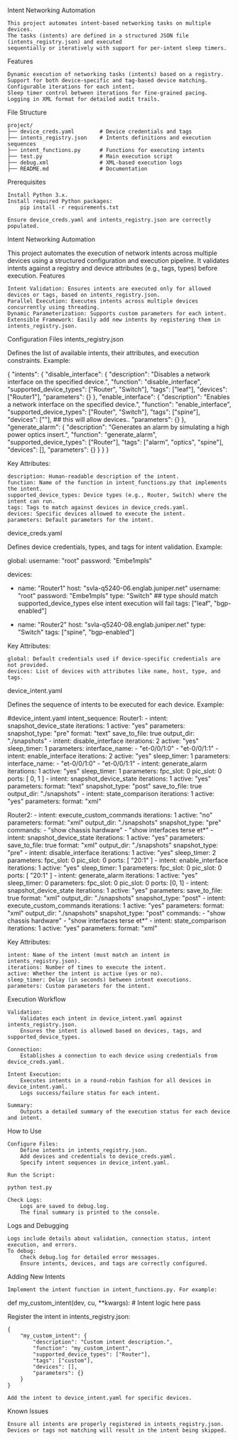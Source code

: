 Intent Networking Automation

    This project automates intent-based networking tasks on multiple devices. 
    The tasks (intents) are defined in a structured JSON file (intents_registry.json) and executed 
    sequentially or iteratively with support for per-intent sleep timers.

Features

    Dynamic execution of networking tasks (intents) based on a registry.
    Support for both device-specific and tag-based device matching.
    Configurable iterations for each intent.
    Sleep timer control between iterations for fine-grained pacing.
    Logging in XML format for detailed audit trails.


File Structure

    project/
    ├── device_creds.yaml        # Device credentials and tags
    ├── intents_registry.json    # Intents definitions and execution sequences
    ├── intent_functions.py      # Functions for executing intents
    ├── test.py                  # Main execution script
    ├── debug.xml                # XML-based execution logs
    ├── README.md                # Documentation


Prerequisites

    Install Python 3.x.
    Install required Python packages:
        pip install -r requirements.txt

    Ensure device_creds.yaml and intents_registry.json are correctly populated.


Intent Networking Automation

This project automates the execution of network intents across multiple devices using a structured configuration and execution pipeline. It validates intents against a registry and device attributes (e.g., tags, types) before execution.
Features

    Intent Validation: Ensures intents are executed only for allowed devices or tags, based on intents_registry.json.
    Parallel Execution: Executes intents across multiple devices concurrently using threading.
    Dynamic Parameterization: Supports custom parameters for each intent.
    Extensible Framework: Easily add new intents by registering them in intents_registry.json.

Configuration Files
intents_registry.json

Defines the list of available intents, their attributes, and execution constraints.
Example:

{
    "intents": {
        "disable_interface": {
            "description": "Disables a network interface on the specified device.",
            "function": "disable_interface",
            "supported_device_types": ["Router", "Switch"],
            "tags": ["leaf"],
            "devices": ["Router1"],
            "parameters": {}
        },
        "enable_interface": {
            "description": "Enables a network interface on the specified device.",
            "function": "enable_interface",
            "supported_device_types": ["Router", "Switch"],
            "tags": ["spine"],
            "devices": [""], ## this will allow devices..
            "parameters": {}
        },
        "generate_alarm": {
            "description": "Generates an alarm by simulating a high power optics insert.",
            "function": "generate_alarm",
            "supported_device_types": ["Router"],
            "tags": ["alarm", "optics", "spine"],
            "devices": [],
            "parameters": {}
        }
    }
}

Key Attributes:

    description: Human-readable description of the intent.
    function: Name of the function in intent_functions.py that implements the intent.
    supported_device_types: Device types (e.g., Router, Switch) where the intent can run.
    tags: Tags to match against devices in device_creds.yaml.
    devices: Specific devices allowed to execute the intent.
    parameters: Default parameters for the intent.

device_creds.yaml

Defines device credentials, types, and tags for intent validation.
Example:

global:
  username: "root"
  password: "Embe1mpls"

devices:
  - name: "Router1"
    host: "svla-q5240-06.englab.juniper.net"
    username: "root"
    password: "Embe1mpls"
    type: "Switch" ## type should match supported_device_types else intent execution will fail
    tags: ["leaf", "bgp-enabled"]

  - name: "Router2"
    host: "svla-q5240-08.englab.juniper.net"
    type: "Switch"
    tags: ["spine", "bgp-enabled"]

Key Attributes:

    global: Default credentials used if device-specific credentials are not provided.
    devices: List of devices with attributes like name, host, type, and tags.

device_intent.yaml

Defines the sequence of intents to be executed for each device.
Example:

#device_intent.yaml
intent_sequence:
  Router1:
    - intent: snapshot_device_state
      iterations: 1
      active: "yes"
      parameters:
        snapshot_type: "pre"
        format: "text"
        save_to_file: true
        output_dir: "./snapshots"
    - intent: disable_interface
      iterations: 2
      active: "yes"
      sleep_timer: 1
      parameters:
        interface_name:
          - "et-0/0/1:0"
          - "et-0/0/1:1"
    - intent: enable_interface
      iterations: 2
      active: "yes"
      sleep_timer: 1
      parameters:
        interface_name:
          - "et-0/0/1:0"
          - "et-0/0/1:1"
    - intent: generate_alarm
      iterations: 1
      active: "yes"
      sleep_timer: 1
      parameters:
        fpc_slot: 0
        pic_slot: 0
        ports: [ 0, 1 ]
    - intent: snapshot_device_state
      iterations: 1
      active: "yes"
      parameters:
        format: "text"
        snapshot_type: "post"
        save_to_file: true
        output_dir: "./snapshots"
    - intent: state_comparison
      iterations: 1
      active: "yes"
      parameters:
        format: "xml"

  Router2:
    - intent: execute_custom_commands
      iterations: 1
      active: "no"
      parameters:
        format: "xml"
        output_dir: "./snapshots"
        snapshot_type: "pre"
        commands:
          - "show chassis hardware"
          - "show interfaces terse et*"
    - intent: snapshot_device_state
      iterations: 1
      active: "yes"
      parameters:
        save_to_file: true
        format: "xml"
        output_dir: "./snapshots"
        snapshot_type: "pre"
    - intent: disable_interface
      iterations: 1
      active: "yes"
      sleep_timer: 2
      parameters:
        fpc_slot: 0
        pic_slot: 0
        ports: [ "20:1" ]
    - intent: enable_interface
      iterations: 1
      active: "yes"
      sleep_timer: 1
      parameters:
        fpc_slot: 0
        pic_slot: 0
        ports: [ "20:1" ]
    - intent: generate_alarm
      iterations: 1
      active: "yes"
      sleep_timer: 0
      parameters:
        fpc_slot: 0
        pic_slot: 0
        ports: [0, 1]
    - intent: snapshot_device_state
      iterations: 1
      active: "yes"
      parameters:
        save_to_file: true
        format: "xml"
        output_dir: "./snapshots"
        snapshot_type: "post"
    - intent: execute_custom_commands
      iterations: 1
      active: "yes"
      parameters:
        format: "xml"
        output_dir: "./snapshots"
        snapshot_type: "post"
        commands:
          - "show chassis hardware"
          - "show interfaces terse et*"
    - intent: state_comparison
      iterations: 1
      active: "yes"
      parameters:
        format: "xml"


Key Attributes:

    intent: Name of the intent (must match an intent in intents_registry.json).
    iterations: Number of times to execute the intent.
    active: Whether the intent is active (yes or no).
    sleep_timer: Delay (in seconds) between intent executions.
    parameters: Custom parameters for the intent.

Execution Workflow

    Validation:
        Validates each intent in device_intent.yaml against intents_registry.json.
        Ensures the intent is allowed based on devices, tags, and supported_device_types.

    Connection:
        Establishes a connection to each device using credentials from device_creds.yaml.

    Intent Execution:
        Executes intents in a round-robin fashion for all devices in device_intent.yaml.
        Logs success/failure status for each intent.

    Summary:
        Outputs a detailed summary of the execution status for each device and intent.

How to Use

    Configure Files:
        Define intents in intents_registry.json.
        Add devices and credentials to device_creds.yaml.
        Specify intent sequences in device_intent.yaml.

    Run the Script:

    python test.py

    Check Logs:
        Logs are saved to debug.log.
        The final summary is printed to the console.

Logs and Debugging

    Logs include details about validation, connection status, intent execution, and errors.
    To debug:
        Check debug.log for detailed error messages.
        Ensure intents, devices, and tags are correctly configured.

Adding New Intents

    Implement the intent function in intent_functions.py. For example:

def my_custom_intent(dev, cu, **kwargs):
    # Intent logic here
    pass

Register the intent in intents_registry.json:

    {
        "my_custom_intent": {
            "description": "Custom intent description.",
            "function": "my_custom_intent",
            "supported_device_types": ["Router"],
            "tags": ["custom"],
            "devices": [],
            "parameters": {}
        }
    }

    Add the intent to device_intent.yaml for specific devices.

Known Issues

    Ensure all intents are properly registered in intents_registry.json.
    Devices or tags not matching will result in the intent being skipped.

